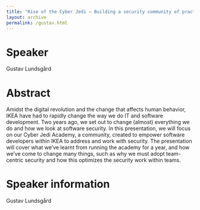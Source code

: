 ```yaml
---
title: "Rise of the Cyber Jedi – Building a security community of practice"
layout: archive
permalink: /gustav.html
---
```


# Speaker

Gustav Lundsgård

# Abstract

Amidst the digital revolution and the change that affects human behavior, IKEA have had to rapidly change the way we do IT and software development. Two years ago, we set out to change (almost) everything we do and how we look at software security. In this presentation, we will focus on our Cyber Jedi Academy, a community, created to empower software developers within IKEA to address and work with security. The presentation will cover what we’ve learnt from running the academy for a year, and how we’ve come to change many things, such as why we must adopt team-centric security and how this optimizes the security work within teams.

# Speaker information

Gustav Lundsgård


